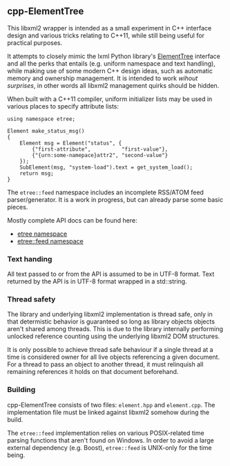 
cpp-ElementTree
---------------

This libxml2 wrapper is intended as a small experiment in C++ interface design
and various tricks relating to C++11, while still being useful for practical
purposes.

It attempts to closely mimic the lxml Python library's <a
href="http://lxml.de/tutorial.html">ElementTree</a> interface and all the perks
that entails (e.g. uniform namespace and text handling), while making use of
some modern C++ design ideas, such as automatic memory and ownership
management. It is intended to work *wihout surprises*, in other words all
libxml2 management quirks should be hidden.

When built with a C++11 compiler, uniform initializer lists may be used in
various places to specify attribute lists:

    using namespace etree;
    
    Element make_status_msg()
    {
        Element msg = Element("status", {
            {"first-attribute",          "first-value"},
            {"{urn:some-namepace}attr2", "second-value"}
        });
        SubElement(msg, "system-load").text = get_system_load();
        return msg;
    }

The ``etree::feed`` namespace includes an incomplete RSS/ATOM feed
parser/generator. It is a work in progress, but can already parse some basic
pieces.

Mostly complete API docs can be found here:

 * <a href="http://dw.github.com/cpp-elementtree/namespaceetree.html">etree namespace</A>
 * <a href="http://dw.github.com/cpp-elementtree/namespaceetreefeed.html">etree::feed namespace</a>

### Text handing

All text passed to or from the API is assumed to be in UTF-8 format. Text
returned by the API is in UTF-8 format wrapped in a std::string.


### Thread safety

The library and underlying libxml2 implementation is thread safe, only in that
determistic behavior is guaranteed so long as library objects objects aren't
shared among threads. This is due to the library internally performing unlocked
reference counting using the underlying libxml2 DOM structures.

It is only possible to achieve thread safe behaviour if a single thread at a
time is considered owner for all live objects referencing a given document. For
a thread to pass an object to another thread, it must relinquish all remaining
references it holds on that document beforehand.


### Building

cpp-ElementTree consists of two files: ``element.hpp`` and ``element.cpp``. The
implementation file must be linked against libxml2 somehow during the build.

The ``etree::feed`` implementation relies on various POSIX-related time parsing
functions that aren't found on Windows. In order to avoid a large external
dependency (e.g. Boost), ``etree::feed`` is UNIX-only for the time being.
